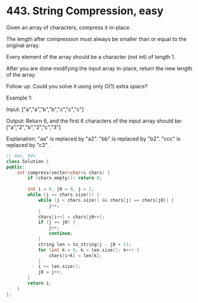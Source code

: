 # 443. String Compression, easy
Given an array of characters, compress it in-place.

The length after compression must always be smaller than or equal to the original array.

Every element of the array should be a character (not int) of length 1.

After you are done modifying the input array in-place, return the new length of the array.

 
Follow up:
Could you solve it using only O(1) extra space?

 
Example 1:

Input:
["a","a","b","b","c","c","c"]

Output:
Return 6, and the first 6 characters of the input array should be: ["a","2","b","2","c","3"]

Explanation:
"aa" is replaced by "a2". "bb" is replaced by "b2". "ccc" is replaced by "c3".
```c++
// 4ms, 99%
class Solution {
public:
    int compress(vector<char>& chars) {
        if (chars.empty()) return 0;
        
        int i = 0, j0 = 0, j = 1;
        while (j <= chars.size()) {
            while (j < chars.size() && chars[j] == chars[j0]) {
                j++;
            }
            chars[i++] = chars[j0++];
            if (j == j0) {
                j++;
                continue;
            }
            string len = to_string(j - j0 + 1);
            for (int k = 0; k < len.size(); k++) {
                chars[i+k] = len[k];
            }
            i += len.size();
            j0 = j++;
        }
        return i;
    }
};
```